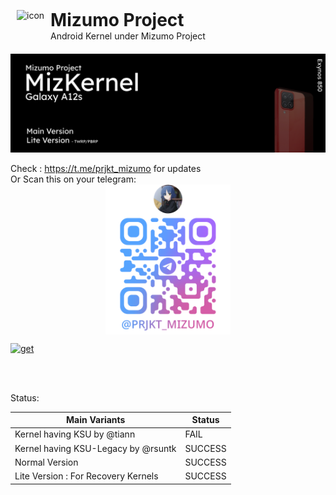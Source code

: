 <img src="https://avatars.githubusercontent.com/u/186985698?s=200&v=4" alt="icon" style="height: 70px; float: left; margin: 0 10px 0" align="left" > <h1 style="margin: -1px 0 0">Mizumo Project</h1>
Android Kernel under Mizumo Project

![img](.github/img/mizkernel-a12s-banner.png)


Check : https://t.me/prjkt_mizumo for updates
<br>Or Scan this on your telegram:
<br> <img style="height: 240px;  margin-left: auto; margin-right: auto; display: block;" src=".github/img/image.png">

<a href="https://sourceforge.net/projects/a12s-kernel/"><img alt="get" style="display: block; margin-left: auto; margin-right: auto; height: 30" src="https://img.shields.io/badge/Download%20the%20Finished%20Product-black?style=flat-square&logo=sourceforge"></a>


<br>
<br>


Status:

| **Main Variants**                        | **Status** |
|-------------------------------------|------------|
| Kernel having KSU by @tiann         | FAIL       |
| Kernel having KSU-Legacy by @rsuntk | SUCCESS    |
| Normal Version                      | SUCCESS    |
| Lite Version : For Recovery Kernels | SUCCESS    |



